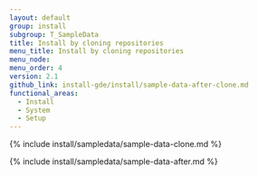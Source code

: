 ```yaml
---
layout: default
group: install
subgroup: T_SampleData
title: Install by cloning repositories
menu_title: Install by cloning repositories
menu_node:
menu_order: 4
version: 2.1
github_link: install-gde/install/sample-data-after-clone.md
functional_areas:
  - Install
  - System
  - Setup
---
```


{% include install/sampledata/sample-data-clone.md %}

{% include install/sampledata/sample-data-after.md %}
